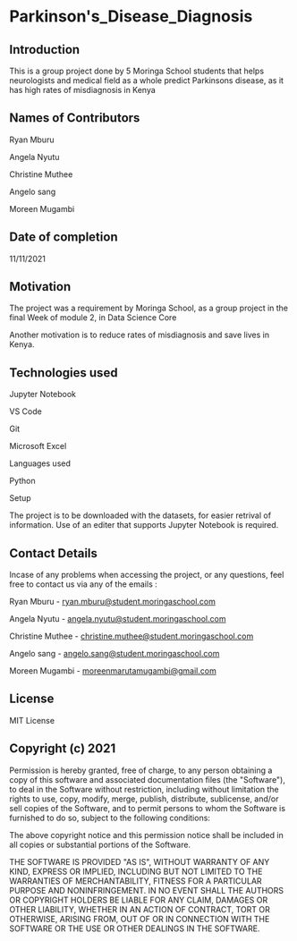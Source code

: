 # Parkinson's_Disease_Diagnosis

## Introduction

This is a group project done by 5 Moringa School students that helps neurologists and medical field as a whole predict Parkinsons disease, as it has high rates of misdiagnosis in Kenya

## Names of Contributors

Ryan Mburu

Angela Nyutu

Christine Muthee

Angelo sang

Moreen Mugambi

## Date of completion

11/11/2021

## Motivation

The project was a requirement by Moringa School, as a group project in the final Week of module 2, in Data Science Core

Another motivation is to reduce rates of misdiagnosis and save lives in Kenya.

## Technologies used

Jupyter Notebook

VS Code

Git

Microsoft Excel

Languages used

Python

Setup

The project is to be downloaded with the datasets, for easier retrival of information. Use of an editer that supports Jupyter Notebook is required.

## Contact Details

Incase of any problems when accessing the project, or any questions, feel free to contact us via any of the emails :

Ryan Mburu - ryan.mburu@student.moringaschool.com

Angela Nyutu - angela.nyutu@student.moringaschool.com

Christine Muthee - christine.muthee@student.moringaschool.com

Angelo sang - angelo.sang@student.moringaschool.com

Moreen Mugambi - moreenmarutamugambi@gmail.com

## License

MIT License

## Copyright (c) 2021

Permission is hereby granted, free of charge, to any person obtaining a copy of this software and associated documentation files (the "Software"), to deal in the Software without restriction, including without limitation the rights to use, copy, modify, merge, publish, distribute, sublicense, and/or sell copies of the Software, and to permit persons to whom the Software is furnished to do so, subject to the following conditions:

The above copyright notice and this permission notice shall be included in all copies or substantial portions of the Software.

THE SOFTWARE IS PROVIDED "AS IS", WITHOUT WARRANTY OF ANY KIND, EXPRESS OR IMPLIED, INCLUDING BUT NOT LIMITED TO THE WARRANTIES OF MERCHANTABILITY, FITNESS FOR A PARTICULAR PURPOSE AND NONINFRINGEMENT. IN NO EVENT SHALL THE AUTHORS OR COPYRIGHT HOLDERS BE LIABLE FOR ANY CLAIM, DAMAGES OR OTHER LIABILITY, WHETHER IN AN ACTION OF CONTRACT, TORT OR OTHERWISE, ARISING FROM, OUT OF OR IN CONNECTION WITH THE SOFTWARE OR THE USE OR OTHER DEALINGS IN THE SOFTWARE.
